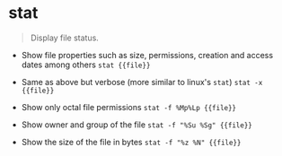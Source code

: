 # stat
> Display file status.

- Show file properties such as size, permissions, creation and access dates among others
`stat {{file}}`

- Same as above but verbose (more similar to linux's `stat`)
`stat -x {{file}}`

- Show only octal file permissions
`stat -f %Mp%Lp {{file}}`

- Show owner and group of the file
`stat -f "%Su %Sg" {{file}}`

- Show the size of the file in bytes
`stat -f "%z %N" {{file}}`
